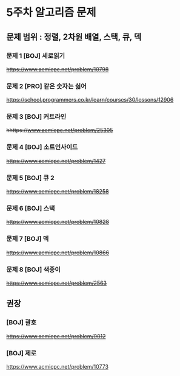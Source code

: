 # 5주차 알고리즘 문제
## 문제 범위 : 정렬, 2차원 배열, 스택, 큐, 덱
### 문제 1 [BOJ] 세로읽기
~~https://www.acmicpc.net/problem/10798~~ 
### 문제 2 [PRO] 같은 숫자는 싫어
~~https://school.programmers.co.kr/learn/courses/30/lessons/12906~~ 
### 문제 3 [BOJ] 커트라인
~~hhttps://www.acmicpc.net/problem/25305~~
### 문제 4 [BOJ] 소트인사이드
~~https://www.acmicpc.net/problem/1427~~
### 문제 5 [BOJ] 큐 2
~~https://www.acmicpc.net/problem/18258~~ 
### 문제 6 [BOJ] 스택
~~https://www.acmicpc.net/problem/10828~~ 
### 문제 7 [BOJ] 덱
~~https://www.acmicpc.net/problem/10866~~ 
### 문제 8 [BOJ] 색종이
~~https://www.acmicpc.net/problem/2563~~ 

## 권장
### [BOJ] 괄호
~~https://www.acmicpc.net/problem/9012~~
### [BOJ] 제로
https://www.acmicpc.net/problem/10773  